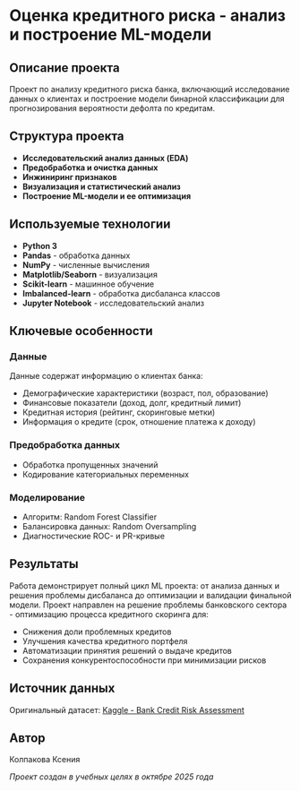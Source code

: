 # Оценка кредитного риска - анализ и построение ML-модели

## Описание проекта

Проект по анализу кредитного риска банка, включающий исследование данных о клиентах и построение модели бинарной классификации для прогнозирования вероятности дефолта по кредитам.


## Структура проекта

- **Исследовательский анализ данных (EDA)**
- **Предобработка и очистка данных**
- **Инжиниринг признаков**
- **Визуализация и статистический анализ**
- **Построение ML-модели и ее оптимизация**

## Используемые технологии

- **Python 3**
- **Pandas** - обработка данных
- **NumPy** - численные вычисления
- **Matplotlib/Seaborn** - визуализация
- **Scikit-learn** - машинное обучение
- **Imbalanced-learn** - обработка дисбаланса классов
- **Jupyter Notebook** - исследовательский анализ


## Ключевые особенности

### Данные

Данные содержат информацию о клиентах банка:
- Демографические характеристики (возраст, пол, образование)
- Финансовые показатели (доход, долг, кредитный лимит)
- Кредитная история (рейтинг, скоринговые метки)
- Информация о кредите (срок, отношение платежа к доходу)

### Предобработка данных ###

- Обработка пропущенных значений
- Кодирование категориальных переменных

### Моделирование ###

- Алгоритм: Random Forest Classifier
- Балансировка данных: Random Oversampling
- Диагностические ROC- и PR-кривые

## Результаты ##

Работа демонстрирует полный цикл ML проекта: от анализа данных и решения проблемы дисбаланса до оптимизации и валидации финальной модели.
Проект направлен на решение проблемы банковского сектора - оптимизацию процесса кредитного скоринга для:
- Снижения доли проблемных кредитов
- Улучшения качества кредитного портфеля  
- Автоматизации принятия решений о выдаче кредитов
- Сохранения конкурентоспособности при минимизации рисков


## Источник данных
Оригинальный датасет: [Kaggle - Bank Credit Risk Assessment](https://www.kaggle.com/datasets/kapturovalexander/bank-credit-risk-assessment)

## Автор
Колпакова Ксения

*Проект создан в учебных целях в октябре 2025 года*
